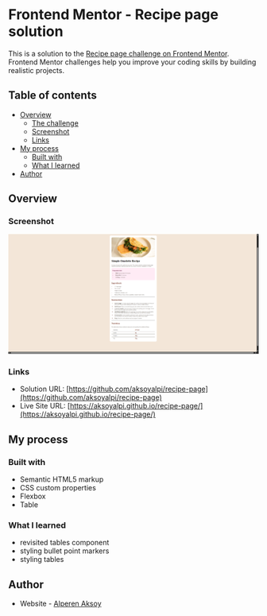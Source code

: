 # Frontend Mentor - Recipe page solution

This is a solution to the [Recipe page challenge on Frontend Mentor](https://www.frontendmentor.io/challenges/recipe-page-KiTsR8QQKm). Frontend Mentor challenges help you improve your coding skills by building realistic projects. 

## Table of contents

- [Overview](#overview)
  - [The challenge](#the-challenge)
  - [Screenshot](#screenshot)
  - [Links](#links)
- [My process](#my-process)
  - [Built with](#built-with)
  - [What I learned](#what-i-learned)
- [Author](#author)


## Overview

### Screenshot

![alt text](image.png)

### Links

- Solution URL: [https://github.com/aksoyalpi/recipe-page](https://github.com/aksoyalpi/recipe-page)
- Live Site URL: [https://aksoyalpi.github.io/recipe-page/](https://aksoyalpi.github.io/recipe-page/)

## My process

### Built with

- Semantic HTML5 markup
- CSS custom properties
- Flexbox
- Table

### What I learned

- revisited tables component
- styling bullet point markers
- styling tables

## Author

- Website - [Alperen Aksoy](https://alperenaksoy.de)
